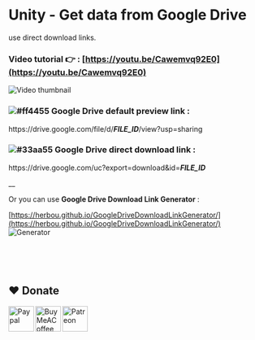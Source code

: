 # Unity - Get data from Google Drive

use direct download links.

### Video tutorial 👉 : [https://youtu.be/Cawemvq92E0](https://youtu.be/Cawemvq92E0)
![Video thumbnail](https://img.youtube.com/vi/Cawemvq92E0/0.jpg)


### ![#ff4455](https://via.placeholder.com/15/ff4455/000000?text=+) Google Drive default preview link :

https<span>://drive<span>.google<span>.com/file/d/***FILE_ID***/view?usp=sharing
  
  

### ![#33aa55](https://via.placeholder.com/15/33aa55/000000?text=+) Google Drive direct download link :

ht<span>tps://drive<span>.google<span>.com/uc?export=download&id=***FILE_ID***
  
__

Or you can use **Google Drive Download Link Generator** :

[https://herbou.github.io/GoogleDriveDownloadLinkGenerator/](https://herbou.github.io/GoogleDriveDownloadLinkGenerator/)
![Generator](https://drive.google.com/uc?export=download&id=1JJBm5mJ7bAIlSmshRioThNxNujSIaj8i)


<br><br><br>
## ❤️ Donate

<a href="https://paypal.me/hamzaherbou" title="https://paypal.me/hamzaherbou" target="_blank"><img align="left" height="50" src="https://www.mediafire.com/convkey/72dc/iz78ys7vtfsl957zg.jpg" alt="Paypal"></a>

<a href="https://www.buymeacoffee.com/hamzaherbou" title="https://www.buymeacoffee.com/hamzaherbou" target="_blank"><img align="left" height="50" src="https://www.mediafire.com/convkey/66bc/dg3xdk96km1pt7gzg.jpg" alt="BuyMeACoffee"></a>

<a href="https://patreon.com/herbou" title="https://patreon.com/herbou" target="_blank"><img align="left" height="50" src="https://www.mediafire.com/convkey/dc61/9kn26we5y76t8vlzg.jpg" alt="Patreon"></a>
